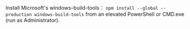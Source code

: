 Install Microsoft's windows-build-tools：
```npm install --global --production windows-build-tools```
 from an elevated PowerShell or CMD.exe (run as Administrator).